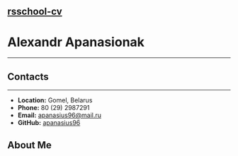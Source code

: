 [rsschool-cv](https://apanasius96.github.io/CV/)
---
# Alexandr Apanasionak
---  
## Contacts
---
* **Location:** Gomel, Belarus
* **Phone:** 80 (29) 2987291
* **Email:** apanasius96@mail.ru
* **GitHub:** [apanasius96](https://github.com/apanasius96)
## About Me